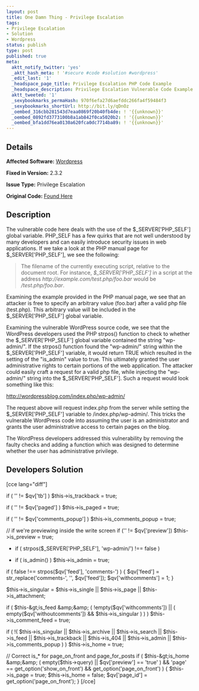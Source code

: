 ```yaml
---
layout: post
title: One Damn Thing - Privilege Escalation
tags:
- Privilege Escalation
- Solution
- Wordpress
status: publish
type: post
published: true
meta:
  aktt_notify_twitter: 'yes'
  _aktt_hash_meta: ! '#secure #code #solution #wordpress'
  _edit_last: '1'
  _headspace_page_title: Privilege Escalation PHP Code Example
  _headspace_description: Privilege Escalation Vulnerable Code Example
  aktt_tweeted: '1'
  _sexybookmarks_permaHash: 970f6efa27d6aefddc266fa4f59484f3
  _sexybookmarks_shortUrl: http://bit.ly/qDnOz
  _oembed_316cbb281543d7eaa0869f20b40fb4de: ! '{{unknown}}'
  _oembed_0892fd3773100b8a1ab842f0ca5020b2: ! '{{unknown}}'
  _oembed_bfa1dd76ea0130a620fca0dc7714ba89: ! '{{unknown}}'
---
```

## Details
__Affected Software:__ <a title="Wordpress bugs" href="http://spotthevuln.com/category/software/wordpress/" target="_blank">Wordpress</a>

__Fixed in Version:__  2.3.2

<strong>__Issue Type:__</strong> Privilege Escalation

<strong>Original Code: </strong><a title="Vulnerable Code" href="http://spotthevuln.com/2009/10/vulnerable-code-one-damn-thing/" target="_blank">Found Here</a>
## Description
The vulnerable code here deals with the use of the $_SERVER['PHP_SELF'] global variable. PHP_SELF has a few quirks that are not well understood by many developers and can easily introduce security issues in web applications. If we take a look at the PHP manual page for $_SERVER['PHP_SELF'], we see the following:
<blockquote>The filename of the currently executing script, relative to the document root. For instance, <var>$_SERVER['PHP_SELF']</var> in a script at the address <var>http://example.com/test.php/foo.bar</var> would be <var>/test.php/foo.bar</var>.</blockquote>
Examining the example provided in the PHP manual page, we see that an attacker is free to specify an arbitrary value (foo.bar) after a valid php file (test.php). This arbitrary value will be included in the $_SERVER['PHP_SELF'] global variable.

Examining the vulnerable WordPress source code, we see that the WordPress developers used the PHP strpos() function to check to whether the $_SERVER['PHP_SELF'] global variable contained the string "wp-admin/". If the strpos() function found the "wp-admin/" string within the $_SERVER['PHP_SELF'] variable, it would return TRUE which resulted in the setting of the "is_admin" value to true. This ultimately granted the user administrative rights to certain portions of the web application. The attacker could easily craft a request for a valid php file, while injecting the "wp-admin/" string into the $_SERVER['PHP_SELF']. Such a request would look something like this:

http://wordpressblog.com/index.php/wp-admin/

The request above will request index.php from the server while setting the $_SERVER['PHP_SELF'] variable to /index.php/wp-admin/. This tricks the vulnerable WordPress code into assuming the user is an administrator and grants the user administrative access to certain pages on the blog.

The WordPress developers addressed this vulnerability by removing the faulty checks and adding a function which was designed to determine whether the user has administrative privilege.
## Developers Solution
[cce lang="diff"]

if ( '' != $qv['tb'] )
$this-&gt;is_trackback = true;

if ( '' != $qv['paged'] )
$this-&gt;is_paged = true;

if ( '' != $qv['comments_popup'] )
$this-&gt;is_comments_popup = true;

// if we're previewing inside the write screen
if ('' != $qv['preview'])
$this-&gt;is_preview = true;

- if ( strpos($_SERVER['PHP_SELF'], 'wp-admin/') !== false )
+ if ( is_admin() )
$this-&gt;is_admin = true;

if ( false !== strpos($qv['feed'], 'comments-') ) {
$qv['feed'] = str_replace('comments-', '', $qv['feed']);
$qv['withcomments'] = 1;
}

$this-&gt;is_singular = $this-&gt;is_single || $this-&gt;is_page || $this-&gt;is_attachment;

if ( $this-&gt;is_feed &amp;&amp; ( !empty($qv['withcomments']) || ( empty($qv['withoutcomments']) &amp;&amp; $this-&gt;is_singular ) ) )
$this-&gt;is_comment_feed = true;

if ( !( $this-&gt;is_singular || $this-&gt;is_archive || $this-&gt;is_search || $this-&gt;is_feed || $this-&gt;is_trackback || $this-&gt;is_404 || $this-&gt;is_admin || $this-&gt;is_comments_popup ) )
$this-&gt;is_home = true;

// Correct is_* for page_on_front and page_for_posts
if ( $this-&gt;is_home &amp;&amp; ( empty($this-&gt;query) || $qv['preview'] == 'true' ) &amp;&amp; 'page' == get_option('show_on_front') &amp;&amp; get_option('page_on_front') ) {
$this-&gt;is_page = true;
$this-&gt;is_home = false;
$qv['page_id'] = get_option('page_on_front');
}
[/cce]
